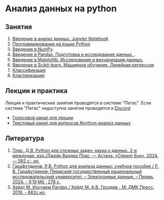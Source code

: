 # Анализ данных на python

## Занятия

1. [Введение в анализ данных. Jupyter Notebook](./les01/)
2. [Программирование на языке Python](./les02/)
3. [Введение в NumPy](./les03/).
4. [Введение в Pandas. Подготовка и исследование данных. ](./les04/).
5. [Введение в Matplotlib. Исследование и визуализация данных. ](./les05/)
6. [Введение в Scikit-learn. Машинное обучение. Линейная регрессия](./les06/)
7. [Классификация](./les07/)
8. [Кластеризация](./les08/)

## Лекции и практика
Лекция и практические занятия проводятся в системе "Пегас".
Если система "Пегас" недоступна занятия проводятся в [Discord](https://discord.gg/6GB82mAU)
* [Голосовой канал для лекции](https://discord.gg/7Jhna7p3)
* [Текстовый канал для вопросов #python-анализ-данных](https://discord.gg/FknZEQgE)


## Литература

1. [Плас, Д.В. Python  для  сложных  задач:  наука  о  данных.  2-е  междунар.  изд./Джейк Вандер Плас. — Астана: «Спринт Бук», 2024. — 592 с.: ил.](https://www.piter.com/collection/bestsellery-oreilly/product/python-dlya-slozhnyh-zadach-nauka-o-dannyh-2-e-mezhd-izd)
2. [Гарафутдинов, Р.В. Python для анализа данных: учебное пособие / Р. В. Гарафутдинов; Пермский государственный национальный  исследовательский  университет. – Электронные  данные. – Пермь,  2024. - 9,19 Мб ; 276 с.](http://www.psu.ru/nauka/elektronnye-publikatsii/uchebnye-posobiya-i-metodicheskie-materialy/r-v-garafutdinov-python-dlya-analiza-dannykh)
3. [Хейдт М.  Изучаем Pandas / Хейдт М. А.В. Груздев - М: ДМК Пресс, 2019. - 682с.ил.](https://dmkpress.com/catalog/computer/programming/python/978-5-97060-670-4/)

